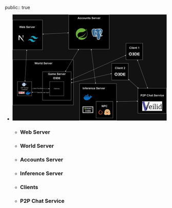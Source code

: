 public:: true

- ![arquitecture-metapulse.jpg](../assets/arquitecture-metapulse_1707323665756_0.jpg)
	- ### Web Server
	- ### World Server
	- ### Accounts Server
	- ### Inference Server
	- ### Clients
	- ### P2P Chat Service